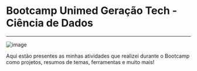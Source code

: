 # Bootcamp Unimed Geração Tech - Ciência de Dados
------
![image](https://user-images.githubusercontent.com/100004569/201144430-0efbacd0-4cd2-42bb-9395-42bb585f3f55.png)


Aqui estão presentes as minhas atividades que realizei durante o Bootcamp como projetos, resumos de temas, ferramentas e muito mais!
